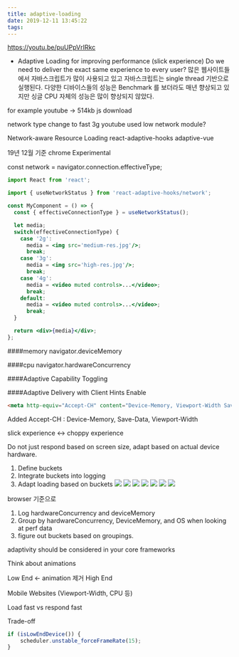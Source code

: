 ```yaml
---
title: adaptive-loading
date: 2019-12-11 13:45:22
tags:
---
```

https://youtu.be/puUPpVrIRkc

- Adaptive Loading for improving performance (slick experience)
Do we need to deliver the exact same experience to every user?
많은 웹사이트들에서 자바스크립트가 많이 사용되고 있고 자바스크립트는 single thread 기반으로 실행된다.
다양한 디바이스들의 성능은 Benchmark 를 보더라도 매년 향상되고 있지만 싱글 CPU 자체의 성능은 많이 향상되지 않았다.

for example 
youtube -> 514kb js download

network type change to fast 3g
youtube used low network module?

Network-aware Resource Loading
react-adaptive-hooks
adaptive-vue

19년 12월 기준 chrome Experimental

const network = navigator.connection.effectiveType;

```jsx harmony
import React from 'react';

import { useNetworkStatus } from 'react-adaptive-hooks/network';

const MyComponent = () => {
  const { effectiveConnectionType } = useNetworkStatus();

  let media;
  switch(effectiveConnectionType) {
    case '2g':
      media = <img src='medium-res.jpg'/>;
      break;
    case '3g':
      media = <img src='high-res.jpg'/>;
      break;
    case '4g':
      media = <video muted controls>...</video>;
      break;
    default:
      media = <video muted controls>...</video>;
      break;
  }

  return <div>{media}</div>;
};
```

####memory
navigator.deviceMemory

####cpu
navigator.hardwareConcurrency

####Adaptive Capability Toggling

####Adaptive Delivery with Client Hints
Enable
```html
<meta http-equiv="Accept-CH" content="Device-Memory, Viewport-Width Save-Data"/>
```
Added
Accept-CH : Device-Memory, Save-Data, Viewport-Width

slick experience <-> choppy experience

Do not just respond based on screen size, adapt based on actual device hardware.

1) Define buckets 
2) Integrate buckets into logging
3) Adapt loading based on buckets
![](/images/adaptiveLoading/adaptiveLoading_1.png)
![](/images/adaptiveLoading/adaptiveLoading_2.png)
![](/images/adaptiveLoading/adaptiveLoading_3.png)
![](/images/adaptiveLoading/adaptiveLoading_4.png)
![](/images/adaptiveLoading/adaptiveLoading_5.png)
![](/images/adaptiveLoading/adaptiveLoading_6.png)
![](/images/adaptiveLoading/adaptiveLoading_7.png)


browser 기준으로

1) Log hardwareConcurrency and deviceMemory
2) Group by hardwareConcurrency, DeviceMemory, and OS when looking at perf data
3) figure out buckets based on groupings.
 
adaptivity should be considered in your core frameworks

Think about animations

Low End <- animation 제거 
High End

Mobile Websites (Viewport-Width, CPU 등)

Load fast vs respond fast

Trade-off

```javascript
if (isLowEndDevice()) {
    scheduler.unstable_forceFrameRate(15);
}
```

